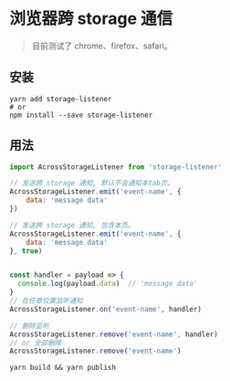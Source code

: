 # 浏览器跨 storage 通信

> 目前测试了 chrome、firefox、safari。

## 安装

```shell
yarn add storage-listener
# or
npm install --save storage-listener
```

## 用法

```javascript
import AcrossStorageListener from 'storage-listener'

// 发送跨 storage 通知, 默认不会通知本tab页。
AcrossStorageListener.emit('event-name', {
    data: 'message data'
})

// 发送跨 storage 通知, 包含本页。
AcrossStorageListener.emit('event-name', {
    data: 'message data'
}, true)


const handler = payload => {
  console.log(payload.data)  // 'message data'
}
// 在任意位置监听通知
AcrossStorageListener.on('event-name', handler)

// 删除监听
AcrossStorageListener.remove('event-name', handler)
// or 全部删除
AcrossStorageListener.remove('event-name')
```

```shell
yarn build && yarn publish
```
